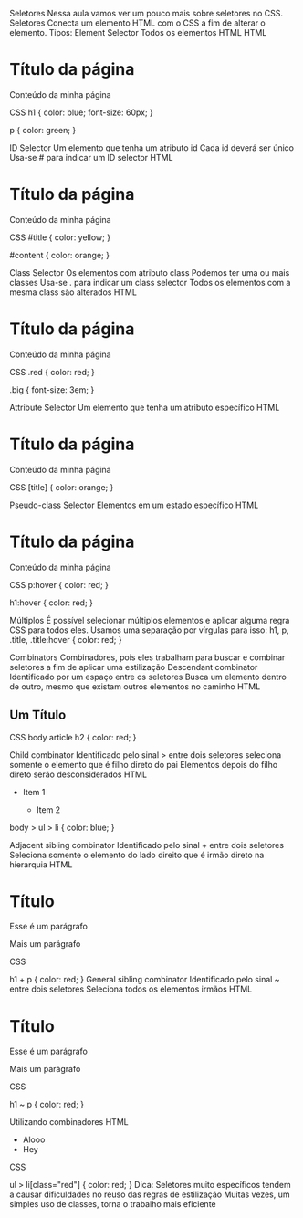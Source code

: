 Seletores Nessa aula vamos ver um pouco mais sobre seletores no CSS. Seletores Conecta um elemento HTML com o CSS a fim de alterar o elemento. Tipos: Element Selector Todos os elementos HTML HTML <h1>Título da página</h1><p>Conteúdo da minha página</p>CSS h1 {
    color: blue;
    font-size: 60px;
}

p {
    color: green;
}

ID Selector Um elemento que tenha um atributo id Cada id deverá ser único Usa-se # para indicar um ID selector HTML <h1 id="title">Título da página</h1><p id="content">Conteúdo da minha página</p>CSS #title {
    color: yellow;
}

#content {
    color: orange;
}

Class Selector Os elementos com atributo class Podemos ter uma ou mais classes Usa-se . para indicar um class selector Todos os elementos com a mesma class são alterados HTML <h1 class="red big">Título da página</h1><p class="red big">Conteúdo da minha página</p>CSS .red {
    color: red;
}

.big {
    font-size: 3em;
}

Attribute Selector Um elemento que tenha um atributo específico HTML <h1 title="Algum titlulo">Título da página</h1><p title="Conteúdo da página">Conteúdo da minha página</p>CSS [title] {
    color: orange;
}

Pseudo-class Selector Elementos em um estado específico HTML <h1 class="red big">Título da página</h1><p class="red big">Conteúdo da minha página</p>CSS p:hover {
    color: red;
}

h1:hover {
    color: red;
}

Múltiplos É possível selecionar múltiplos elementos e aplicar alguma regra CSS para todos eles. Usamos uma separação por vírgulas para isso: h1,
p,
.title,
.title:hover {
    color: red;
}

Combinators Combinadores,
pois eles trabalham para buscar e combinar seletores a fim de aplicar uma estilização Descendant combinator Identificado por um espaço entre os seletores Busca um elemento dentro de outro,
mesmo que existam outros elementos no caminho HTML <body><article><h2>Um Título</h2></article></body>CSS body article h2 {
    color: red;
}

Child combinator
Identificado pelo sinal > entre dois seletores
seleciona somente o elemento que é filho direto do pai
Elementos depois do filho direto serão desconsiderados
HTML

<body>
  <ul>
    <li>Item 1</li>
    <ul>
      <li>Item 2</li>
    </ul>
  </ul>
</body>
body > ul > li {
	color: blue;
}

Adjacent sibling combinator
Identificado pelo sinal + entre dois seletores
Seleciona somente o elemento do lado direito que é irmão direto na hierarquia
HTML

<h1>
  Título
</h1>
<p>
  Esse é um parágrafo
</p>
<p>
  Mais um parágrafo
</p>
CSS

h1 + p {
	color: red;
}
General sibling combinator
Identificado pelo sinal ~ entre dois seletores
Seleciona todos os elementos irmãos
HTML

<h1>
  Título
</h1>
<p>
  Esse é um parágrafo
</p>
<p>
  Mais um parágrafo
</p>
CSS

h1 ~ p {
	color: red;
}

Utilizando combinadores
HTML

<ul>
  <li>Alooo</li>
  <li class="red">Hey</li>
</ul>
CSS

ul > li[class="red"] {
	color: red;
}
Dica:
Seletores muito específicos tendem a causar dificuldades no reuso das regras de estilização
Muitas vezes, um simples uso de classes, torna o trabalho mais eficiente